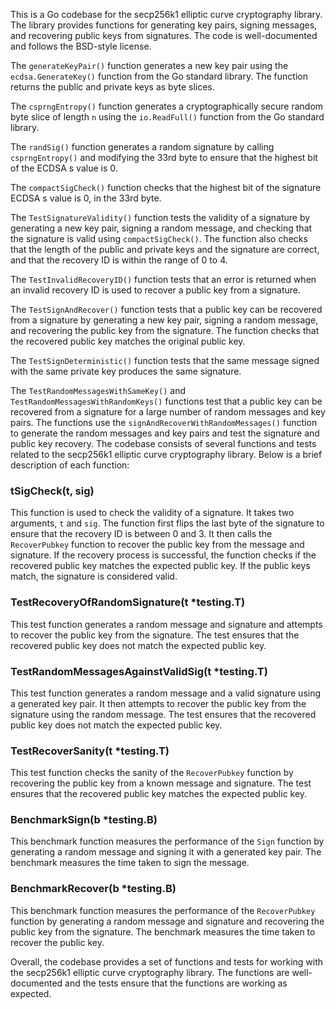 This is a Go codebase for the secp256k1 elliptic curve cryptography library. The library provides functions for generating key pairs, signing messages, and recovering public keys from signatures. The code is well-documented and follows the BSD-style license.

The `generateKeyPair()` function generates a new key pair using the `ecdsa.GenerateKey()` function from the Go standard library. The function returns the public and private keys as byte slices.

The `csprngEntropy()` function generates a cryptographically secure random byte slice of length `n` using the `io.ReadFull()` function from the Go standard library.

The `randSig()` function generates a random signature by calling `csprngEntropy()` and modifying the 33rd byte to ensure that the highest bit of the ECDSA s value is 0.

The `compactSigCheck()` function checks that the highest bit of the signature ECDSA s value is 0, in the 33rd byte.

The `TestSignatureValidity()` function tests the validity of a signature by generating a new key pair, signing a random message, and checking that the signature is valid using `compactSigCheck()`. The function also checks that the length of the public and private keys and the signature are correct, and that the recovery ID is within the range of 0 to 4.

The `TestInvalidRecoveryID()` function tests that an error is returned when an invalid recovery ID is used to recover a public key from a signature.

The `TestSignAndRecover()` function tests that a public key can be recovered from a signature by generating a new key pair, signing a random message, and recovering the public key from the signature. The function checks that the recovered public key matches the original public key.

The `TestSignDeterministic()` function tests that the same message signed with the same private key produces the same signature.

The `TestRandomMessagesWithSameKey()` and `TestRandomMessagesWithRandomKeys()` functions test that a public key can be recovered from a signature for a large number of random messages and key pairs. The functions use the `signAndRecoverWithRandomMessages()` function to generate the random messages and key pairs and test the signature and public key recovery. The codebase consists of several functions and tests related to the secp256k1 elliptic curve cryptography library. Below is a brief description of each function:

### tSigCheck(t, sig)

This function is used to check the validity of a signature. It takes two arguments, `t` and `sig`. The function first flips the last byte of the signature to ensure that the recovery ID is between 0 and 3. It then calls the `RecoverPubkey` function to recover the public key from the message and signature. If the recovery process is successful, the function checks if the recovered public key matches the expected public key. If the public keys match, the signature is considered valid.

### TestRecoveryOfRandomSignature(t *testing.T)

This test function generates a random message and signature and attempts to recover the public key from the signature. The test ensures that the recovered public key does not match the expected public key.

### TestRandomMessagesAgainstValidSig(t *testing.T)

This test function generates a random message and a valid signature using a generated key pair. It then attempts to recover the public key from the signature using the random message. The test ensures that the recovered public key does not match the expected public key.

### TestRecoverSanity(t *testing.T)

This test function checks the sanity of the `RecoverPubkey` function by recovering the public key from a known message and signature. The test ensures that the recovered public key matches the expected public key.

### BenchmarkSign(b *testing.B)

This benchmark function measures the performance of the `Sign` function by generating a random message and signing it with a generated key pair. The benchmark measures the time taken to sign the message.

### BenchmarkRecover(b *testing.B)

This benchmark function measures the performance of the `RecoverPubkey` function by generating a random message and signature and recovering the public key from the signature. The benchmark measures the time taken to recover the public key.

Overall, the codebase provides a set of functions and tests for working with the secp256k1 elliptic curve cryptography library. The functions are well-documented and the tests ensure that the functions are working as expected.